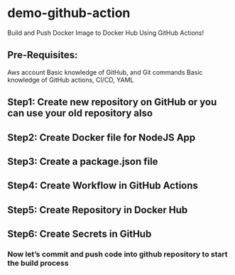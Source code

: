 # demo-github-action

Build and Push Docker Image to Docker Hub Using GitHub Actions!

## Pre-Requisites:
Aws account
Basic knowledge of GitHub, and Git commands
Basic knowledge of GitHub actions, CI/CD, YAML

## Step1: Create new repository on GitHub or you can use your old repository also

## Step2: Create Docker file for NodeJS App

## Step3: Create a package.json file

## Step4: Create Workflow in GitHub Actions

## Step5: Create Repository in Docker Hub

## Step6: Create Secrets in GitHub

### Now let’s commit and push code into github repository to start the build process
